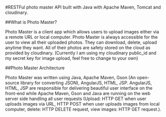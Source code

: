 #RESTFul photo master API built with Java with Apache Maven, Tomcat and cloudinary.

##What is Photo Master?

Photo Master is a client app which allows users to upload images either via a remote URL or local computer. Photo Master is always accessible for the user to view all their uploaded photos. They can download, delete, upload anytime they want. All of their photos are safety stored on the cloud as provided by cloudinary. (Currently I am using my cloudinary public_id and my secret key for image upload, feel free to change to your own)                                  

##Photo Master Architecture

Photo Master was written using Java, Apache Maven, Gson (An open-source library for converting JSON), AngularJS, HTML, JSP. AngularJS, HTML, JSP are responsible for delivering beautiful user interface on the front-end while Apache Maven, Gson and Java are running on the web server side handling all user requests (Upload: HTTP GET when user uploads images via URL, HTTP POST when user uploads images from local computer, delete: HTTP DELETE request, view images: HTTP GET request.).

